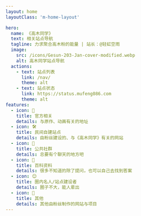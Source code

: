 ```yaml
---
layout: home
layoutClass: 'm-home-layout'

hero:
  name: 《高木同学》
  text: 相关站点导航
  tagline: 力求聚合高木粉的能量 | 站长：@轻虹空雨
  image:
    src: /icons/Gesun-203-Jan-cover-modified.webp
    alt: 高木同学站点导航
  actions:
    - text: 站点列表
      link: /nav/
      theme: alt
    - text: 站点状态
      link: https://status.mufeng086.com
      theme: alt
features:
  - icon: 📢
    title: 官方相关
    details: 与原作、动画有关的地址
  - icon: 🛠️
    title: 民间自建站点
    details: 由粉丝建设的、与《高木同学》有关的网站
  - icon: 📨
    title: 公共社群
    details: 总要有个聊天的地方吧
  - icon: 📖
    title: 百科资料
    details: 很多不知道的除了提问，也可以自己去找到答案
  - icon: 😊
    title: 圈内名人/站点建设者
    details: 圈子不大，能人辈出
  - icon: 🧰
    title: 其他
    details: 其他由粉丝制作的网站与项目
---
```


<style>
/*爱的魔力转圈圈*/
.m-home-layout .image-src:hover {
  transform: translate(-50%, -50%) rotate(666turn);
  transition: transform 59s 1s cubic-bezier(0.3, 0, 0.8, 1);
}

.m-home-layout .details small {
  opacity: 0.8;
}

.m-home-layout .bottom-small {
  display: block;
  margin-top: 2em;
  text-align: right;
}
</style>

